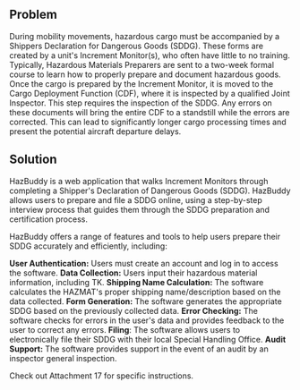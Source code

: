 ## Problem
During mobility movements, hazardous cargo must be accompanied by a Shippers Declaration for Dangerous Goods (SDDG). These forms are created by a unit's Increment Monitor(s), who often have little to no training. Typically, Hazardous Materials Preparers are sent to a two-week formal course to learn how to properly prepare and document hazardous goods. Once the cargo is prepared by the Increment Monitor, it is moved to the Cargo Deployment Function (CDF), where it is inspected by a qualified Joint Inspector. This step requires the inspection of the SDDG. Any errors on these documents will bring the entire CDF to a standstill while the errors are corrected. This can lead to significantly longer cargo processing times and present the potential aircraft departure delays.

## Solution
HazBuddy is a web application that walks Increment Monitors through completing a Shipper's Declaration of Dangerous Goods (SDDG). HazBuddy allows users to prepare and file a SDDG online, using a step-by-step interview process that guides them through the SDDG preparation and certification process.

HazBuddy offers a range of features and tools to help users prepare their SDDG accurately and efficiently, including:

**User Authentication:** Users must create an account and log in to access the software.
**Data Collection:** Users input their hazardous material information, including TK.
**Shipping Name Calculation:** The software calculates the HAZMAT's proper shipping name/description based on the data collected.
**Form Generation:** The software generates the appropriate SDDG based on the previously collected data.
**Error Checking:** The software checks for errors in the user's data and provides feedback to the user to correct any errors.
**Filing**: The software allows users to electronically file their SDDG with their local Special Handling Office.
**Audit Support:** The software provides support in the event of an audit by an inspector general inspection.

Check out Attachment 17 for specific instructions.